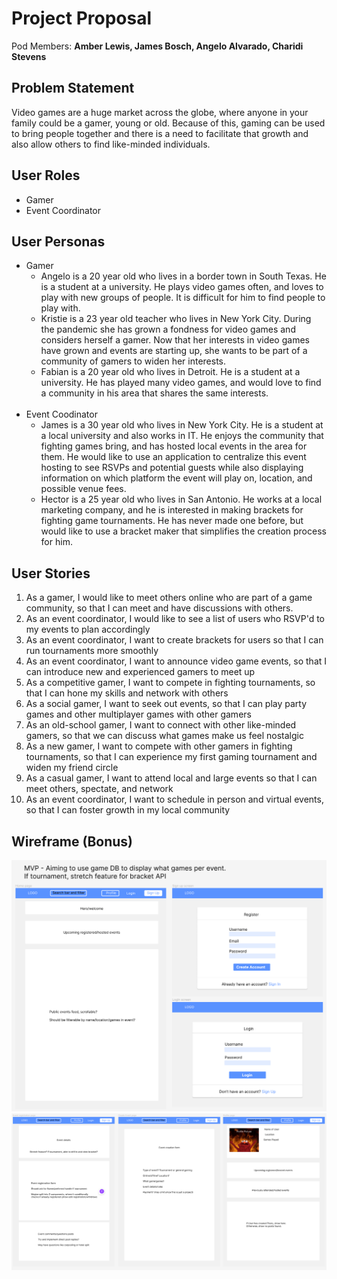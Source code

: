 # Project Proposal

Pod Members: **Amber Lewis, James Bosch, Angelo Alvarado, Charidi Stevens**

## Problem Statement

Video games are a huge market across the globe, where anyone in your family could be a gamer, young or old. Because of this, gaming can be used to bring people together and there is a need to facilitate that growth and also allow others to find like-minded individuals.

## User Roles

- Gamer
- Event Coordinator

## User Personas

- Gamer
  - Angelo is a 20 year old who lives in a border town in South Texas. He is a student at a university. He plays video games often, and loves to play with new groups of people. It is difficult for him to find people to play with.
  - Kristie is a 23 year old teacher who lives in New York City. During the pandemic she has grown a fondness for video games and considers herself a gamer. Now that her interests in video games have grown and events are starting up, she wants to be part of a community of gamers to widen her interests. 
  - Fabian is a 20 year old who lives in Detroit. He is a student at a university. He has played many video games, and would love to find a community in his area that shares the same interests.
  <br>
- Event Coodinator
  - James is a 30 year old who lives in New York City. He is a student at a local university and also works in IT. He enjoys the community that fighting games bring, and has hosted local events in the area for them. He would like to use an application to centralize this event hosting to see RSVPs and potential guests while also displaying information on which platform the event will play on, location, and possible venue fees.
  - Hector is a 25 year old who lives in San Antonio. He works at a local marketing company, and he is interested in making brackets for fighting game tournaments. He has never made one before, but would like to use a bracket maker that simplifies the creation process for him.

## User Stories

1. As a gamer, I would like to meet others online who are part of a game community, so that I can meet and have discussions with others.
2. As an event coordinator, I would like to see a list of users who RSVP'd to my events to plan accordingly
3. As an event coordinator, I want to create brackets for users so that I can run tournaments more smoothly
4. As an event coordinator, I want to announce video game events, so that I can introduce new and experienced gamers to meet up
5. As a competitive gamer, I want to compete in fighting tournaments, so that I can hone my skills and network with others 
6. As a social gamer, I want to seek out events, so that I can play party games and other multiplayer games with other gamers
7. As an old-school gamer, I want to connect with other like-minded gamers, so that we can discuss what games make us feel nostalgic
8. As a new gamer, I want to compete with other gamers in fighting tournaments, so that I can experience my first gaming tournament and widen my friend circle
9. As a casual gamer, I want to attend local and large events so that I can meet others, spectate, and network
10. As an event coordinator, I want to schedule in person and virtual events, so that I can foster growth in my local community

## Wireframe (Bonus)

[![Wireframe 1](wireframe1.png)](https://www.figma.com/file/Inw5UAiiBk40iedDuQ2FVR/Capstone-Prototype?node-id=0%3A1)
[![Wireframe 2](wireframe2.png)](https://www.figma.com/file/Inw5UAiiBk40iedDuQ2FVR/Capstone-Prototype?node-id=0%3A1)
